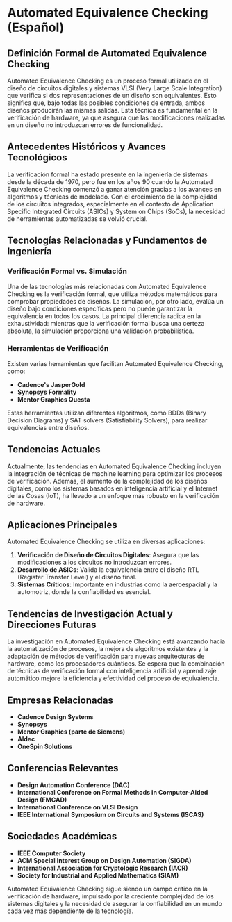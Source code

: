 # Automated Equivalence Checking (Español)

## Definición Formal de Automated Equivalence Checking

Automated Equivalence Checking es un proceso formal utilizado en el diseño de circuitos digitales y sistemas VLSI (Very Large Scale Integration) que verifica si dos representaciones de un diseño son equivalentes. Esto significa que, bajo todas las posibles condiciones de entrada, ambos diseños producirán las mismas salidas. Esta técnica es fundamental en la verificación de hardware, ya que asegura que las modificaciones realizadas en un diseño no introduzcan errores de funcionalidad.

## Antecedentes Históricos y Avances Tecnológicos

La verificación formal ha estado presente en la ingeniería de sistemas desde la década de 1970, pero fue en los años 90 cuando la Automated Equivalence Checking comenzó a ganar atención gracias a los avances en algoritmos y técnicas de modelado. Con el crecimiento de la complejidad de los circuitos integrados, especialmente en el contexto de Application Specific Integrated Circuits (ASICs) y System on Chips (SoCs), la necesidad de herramientas automatizadas se volvió crucial.

## Tecnologías Relacionadas y Fundamentos de Ingeniería

### Verificación Formal vs. Simulación

Una de las tecnologías más relacionadas con Automated Equivalence Checking es la verificación formal, que utiliza métodos matemáticos para comprobar propiedades de diseños. La simulación, por otro lado, evalúa un diseño bajo condiciones específicas pero no puede garantizar la equivalencia en todos los casos. La principal diferencia radica en la exhaustividad: mientras que la verificación formal busca una certeza absoluta, la simulación proporciona una validación probabilística.

### Herramientas de Verificación

Existen varias herramientas que facilitan Automated Equivalence Checking, como:

- **Cadence's JasperGold**
- **Synopsys Formality**
- **Mentor Graphics Questa**

Estas herramientas utilizan diferentes algoritmos, como BDDs (Binary Decision Diagrams) y SAT solvers (Satisfiability Solvers), para realizar equivalencias entre diseños.

## Tendencias Actuales

Actualmente, las tendencias en Automated Equivalence Checking incluyen la integración de técnicas de machine learning para optimizar los procesos de verificación. Además, el aumento de la complejidad de los diseños digitales, como los sistemas basados en inteligencia artificial y el Internet de las Cosas (IoT), ha llevado a un enfoque más robusto en la verificación de hardware.

## Aplicaciones Principales

Automated Equivalence Checking se utiliza en diversas aplicaciones:

1. **Verificación de Diseño de Circuitos Digitales**: Asegura que las modificaciones a los circuitos no introduzcan errores.
2. **Desarrollo de ASICs**: Valida la equivalencia entre el diseño RTL (Register Transfer Level) y el diseño final.
3. **Sistemas Críticos**: Importante en industrias como la aeroespacial y la automotriz, donde la confiabilidad es esencial.

## Tendencias de Investigación Actual y Direcciones Futuras

La investigación en Automated Equivalence Checking está avanzando hacia la automatización de procesos, la mejora de algoritmos existentes y la adaptación de métodos de verificación para nuevas arquitecturas de hardware, como los procesadores cuánticos. Se espera que la combinación de técnicas de verificación formal con inteligencia artificial y aprendizaje automático mejore la eficiencia y efectividad del proceso de equivalencia.

## Empresas Relacionadas

- **Cadence Design Systems**
- **Synopsys**
- **Mentor Graphics (parte de Siemens)**
- **Aldec**
- **OneSpin Solutions**

## Conferencias Relevantes

- **Design Automation Conference (DAC)**
- **International Conference on Formal Methods in Computer-Aided Design (FMCAD)**
- **International Conference on VLSI Design**
- **IEEE International Symposium on Circuits and Systems (ISCAS)**

## Sociedades Académicas

- **IEEE Computer Society**
- **ACM Special Interest Group on Design Automation (SIGDA)**
- **International Association for Cryptologic Research (IACR)**
- **Society for Industrial and Applied Mathematics (SIAM)**

Automated Equivalence Checking sigue siendo un campo crítico en la verificación de hardware, impulsado por la creciente complejidad de los sistemas digitales y la necesidad de asegurar la confiabilidad en un mundo cada vez más dependiente de la tecnología.